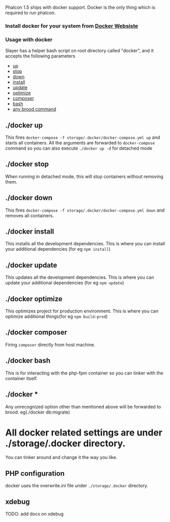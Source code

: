 Phalcon 1.5 ships with docker support. Docker is the only thing which is required to run phalcon.

### Install docker for your system from [Docker Websiste](https://www.docker.com/get-docker)

### Usage with docker
Slayer has a helper bash script on root directory called "docker", and it accepts the following parameters

- [up](#docker-up)
- [stop](#docker-stop)
- [down](#docker-down)
- [install](#install)
- [update](#update)
- [optimize](#optimize)
- [composer](#composer)
- [bash](#bash)
- [any brood command](#brood)

## <a name="docker-up">./docker up</a>

This fires `docker-compose -f storage/.docker/docker-compose.yml up` and starts all containers. All the arguments
are forwarded to `docker-compose` command so you can also execute `./docker up -d` for detached mode


## <a name="docker-stop">./docker stop</a>
When running in detached mode, this will stop containers without removing them.


## <a name="docker-down">./docker down</a>

This fires `docker-compose -f storage/.docker/docker-compose.yml down` and removes all containers.


## <a name="install">./docker install</a>

This installs all the development dependencies. This is where you can install your additional dependencies (for eg `npm install`)


## <a name="update">./docker update</a>

This updates all the development dependencies. This is where you can update your additional dependencies (for eg `npm update`)


## <a name="optimize">./docker optimize</a>

This optimizes project for production environment. This is where you can optimize additional things(for eg `npm build:prod`)


## <a name="composer">./docker composer</a>

Firing `composer` directly from host machine.


## <a name="bash">./docker bash</a>

This is for interacting with the php-fpm container so you can tinker with the container itself.


## <a name="brood">./docker *</a>

Any unrecognized option other than mentioned above will be forwarded to brood. eg(./docker db:migrate)


# All docker related settings are under ./storage/.docker directory.
You can tinker around and change it the way you like.

## PHP configuration
docker uses the overwrite.ini file under `./storage/.docker` directory.

## xdebug
TODO: add docs on xdebug